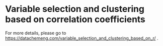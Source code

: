 # Variable selection and clustering based on correlation coefficients
For more details, please go to https://datachemeng.com/variable_selection_and_clustering_based_on_r/ .
